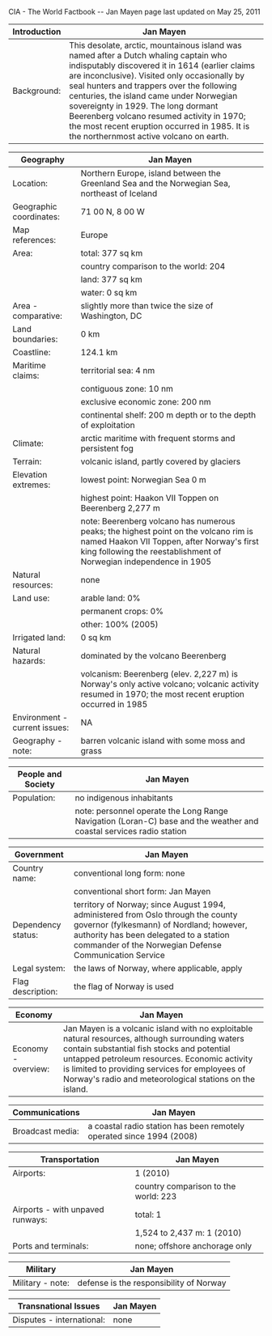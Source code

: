 CIA - The World Factbook -- Jan Mayen
page last updated on May 25, 2011


| Introduction | Jan Mayen |
| --- | --- |
| Background: | This desolate, arctic, mountainous island was named after a Dutch whaling captain who indisputably discovered it in 1614 (earlier claims are inconclusive). Visited only occasionally by seal hunters and trappers over the following centuries, the island came under Norwegian sovereignty in 1929. The long dormant Beerenberg volcano resumed activity in 1970; the most recent eruption occurred in 1985. It is the northernmost active volcano on earth. |


| Geography | Jan Mayen |
| --- | --- |
| Location: | Northern Europe, island between the Greenland Sea and the Norwegian Sea, northeast of Iceland |
| Geographic coordinates: | 71 00 N, 8 00 W |
| Map references: | Europe |
| Area: | total: 377 sq km |
| | country comparison to the world: 204 |
| | land: 377 sq km |
| | water: 0 sq km |
| Area - comparative: | slightly more than twice the size of Washington, DC |
| Land boundaries: | 0 km |
| Coastline: | 124.1 km |
| Maritime claims: | territorial sea: 4 nm |
| | contiguous zone: 10 nm |
| | exclusive economic zone: 200 nm |
| | continental shelf: 200 m depth or to the depth of exploitation |
| Climate: | arctic maritime with frequent storms and persistent fog |
| Terrain: | volcanic island, partly covered by glaciers |
| Elevation extremes: | lowest point: Norwegian Sea 0 m |
| | highest point: Haakon VII Toppen on Beerenberg 2,277 m |
| | note: Beerenberg volcano has numerous peaks; the highest point on the volcano rim is named Haakon VII Toppen, after Norway's first king following the reestablishment of Norwegian independence in 1905 |
| Natural resources: | none |
| Land use: | arable land: 0% |
| | permanent crops: 0% |
| | other: 100% (2005) |
| Irrigated land: | 0 sq km |
| Natural hazards: | dominated by the volcano Beerenberg |
| | volcanism: Beerenberg (elev. 2,227 m) is Norway's only active volcano; volcanic activity resumed in 1970; the most recent eruption occurred in 1985 |
| Environment - current issues: | NA |
| Geography - note: | barren volcanic island with some moss and grass |


| People and Society | Jan Mayen |
| --- | --- |
| Population: | no indigenous inhabitants |
| | note: personnel operate the Long Range Navigation (Loran-C) base and the weather and coastal services radio station |


| Government | Jan Mayen |
| --- | --- |
| Country name: | conventional long form: none |
| | conventional short form: Jan Mayen |
| Dependency status: | territory of Norway; since August 1994, administered from Oslo through the county governor (fylkesmann) of Nordland; however, authority has been delegated to a station commander of the Norwegian Defense Communication Service |
| Legal system: | the laws of Norway, where applicable, apply |
| Flag description: | the flag of Norway is used |


| Economy | Jan Mayen |
| --- | --- |
| Economy - overview: | Jan Mayen is a volcanic island with no exploitable natural resources, although surrounding waters contain substantial fish stocks and potential untapped petroleum resources. Economic activity is limited to providing services for employees of Norway's radio and meteorological stations on the island. |


| Communications | Jan Mayen |
| --- | --- |
| Broadcast media: | a coastal radio station has been remotely operated since 1994 (2008) |


| Transportation | Jan Mayen |
| --- | --- |
| Airports: | 1 (2010) |
| | country comparison to the world: 223 |
| Airports - with unpaved runways: | total: 1 |
| | 1,524 to 2,437 m: 1 (2010) |
| Ports and terminals: | none; offshore anchorage only |


| Military | Jan Mayen |
| --- | --- |
| Military - note: | defense is the responsibility of Norway |


| Transnational Issues | Jan Mayen |
| --- | --- |
| Disputes - international: | none |
